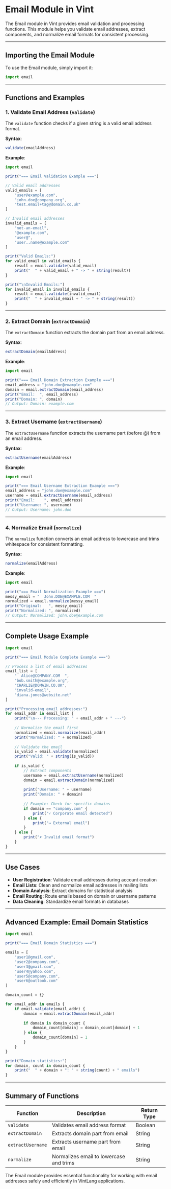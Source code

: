 # Email Module in Vint

The Email module in Vint provides email validation and processing functions. This module helps you validate email addresses, extract components, and normalize email formats for consistent processing.

---

## Importing the Email Module

To use the Email module, simply import it:
```js
import email
```

---

## Functions and Examples

### 1. Validate Email Address (`validate`)
The `validate` function checks if a given string is a valid email address format.

**Syntax**:
```js
validate(emailAddress)
```

**Example**:
```js
import email

print("=== Email Validation Example ===")

// Valid email addresses
valid_emails = [
    "user@example.com",
    "john.doe@company.org",
    "test.email+tag@domain.co.uk"
]

// Invalid email addresses
invalid_emails = [
    "not-an-email",
    "@example.com",
    "user@",
    "user..name@example.com"
]

print("Valid Emails:")
for valid_email in valid_emails {
    result = email.validate(valid_email)
    print("  " + valid_email + " -> " + string(result))
}

print("\nInvalid Emails:")
for invalid_email in invalid_emails {
    result = email.validate(invalid_email)
    print("  " + invalid_email + " -> " + string(result))
}
```

---

### 2. Extract Domain (`extractDomain`)
The `extractDomain` function extracts the domain part from an email address.

**Syntax**:
```js
extractDomain(emailAddress)
```

**Example**:
```js
import email

print("=== Email Domain Extraction Example ===")
email_address = "john.doe@example.com"
domain = email.extractDomain(email_address)
print("Email:  ", email_address)
print("Domain: ", domain)
// Output: Domain: example.com
```

---

### 3. Extract Username (`extractUsername`)
The `extractUsername` function extracts the username part (before @) from an email address.

**Syntax**:
```js
extractUsername(emailAddress)
```

**Example**:
```js
import email

print("=== Email Username Extraction Example ===")
email_address = "john.doe@example.com"
username = email.extractUsername(email_address)
print("Email:    ", email_address)
print("Username: ", username)
// Output: Username: john.doe
```

---

### 4. Normalize Email (`normalize`)
The `normalize` function converts an email address to lowercase and trims whitespace for consistent formatting.

**Syntax**:
```js
normalize(emailAddress)
```

**Example**:
```js
import email

print("=== Email Normalization Example ===")
messy_email = "  John.DOE@EXAMPLE.COM  "
normalized = email.normalize(messy_email)
print("Original:   ", messy_email)
print("Normalized: ", normalized)
// Output: Normalized: john.doe@example.com
```

---

## Complete Usage Example

```js
import email

print("=== Email Module Complete Example ===")

// Process a list of email addresses
email_list = [
    "  Alice@COMPANY.COM  ",
    "bob.smith@example.org",
    "CHARLIE@DOMAIN.CO.UK",
    "invalid-email",
    "diana.jones@website.net"
]

print("Processing email addresses:")
for email_addr in email_list {
    print("\n--- Processing: " + email_addr + " ---")
    
    // Normalize the email first
    normalized = email.normalize(email_addr)
    print("Normalized: " + normalized)
    
    // Validate the email
    is_valid = email.validate(normalized)
    print("Valid: " + string(is_valid))
    
    if is_valid {
        // Extract components
        username = email.extractUsername(normalized)
        domain = email.extractDomain(normalized)
        
        print("Username: " + username)
        print("Domain: " + domain)
        
        // Example: Check for specific domains
        if domain == "company.com" {
            print("✓ Corporate email detected")
        } else {
            print("→ External email")
        }
    } else {
        print("✗ Invalid email format")
    }
}
```

---

## Use Cases

- **User Registration**: Validate email addresses during account creation
- **Email Lists**: Clean and normalize email addresses in mailing lists
- **Domain Analysis**: Extract domains for statistical analysis
- **Email Routing**: Route emails based on domain or username patterns
- **Data Cleaning**: Standardize email formats in databases

---

## Advanced Example: Email Domain Statistics

```js
import email

print("=== Email Domain Statistics ===")

emails = [
    "user1@gmail.com",
    "user2@company.com",
    "user3@gmail.com",
    "user4@yahoo.com",
    "user5@company.com",
    "user6@outlook.com"
]

domain_count = {}

for email_addr in emails {
    if email.validate(email_addr) {
        domain = email.extractDomain(email_addr)
        
        if domain in domain_count {
            domain_count[domain] = domain_count[domain] + 1
        } else {
            domain_count[domain] = 1
        }
    }
}

print("Domain statistics:")
for domain, count in domain_count {
    print("  " + domain + ": " + string(count) + " emails")
}
```

---

## Summary of Functions

| Function           | Description                                    | Return Type |
|--------------------|------------------------------------------------|-------------|
| `validate`         | Validates email address format                 | Boolean     |
| `extractDomain`    | Extracts domain part from email               | String      |
| `extractUsername`  | Extracts username part from email             | String      |
| `normalize`        | Normalizes email to lowercase and trims       | String      |

The Email module provides essential functionality for working with email addresses safely and efficiently in VintLang applications.